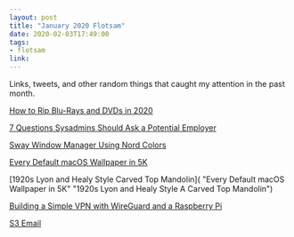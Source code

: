 ```yaml
---
layout: post
title: "January 2020 Flotsam"
date: 2020-02-03T17:49:00
tags:
- flotsam
link:
---
```

Links, tweets, and other random things that caught my attention in the past month.

[How to Rip Blu-Rays and DVDs in
2020](https://sixcolors.com/link/2020/01/how-i-rip-dvds-and-blu-rays-in-2020/ "How to Rip Blu-Rays
and DVDs in 2020")

[7 Questions Sysadmins Should Ask a Potential Employer
](https://www.redhat.com/sysadmin/questions-for-employer "7 Questions Sysadmins Should Ask a
Potential Employer")

[Sway Window Manager Using Nord
Colors](https://www.reddit.com/r/unixporn/comments/eo4ww8/sway_nord_swayland_my_first_rice/ "Sway
Rice Using Nord Colors")

[Every Default macOS Wallpaper in 5K](https://512pixels.net/projects/default-mac-wallpapers-in-5k/
"Every Default macOS Wallpaper in 5K")

[1920s Lyon and Healy Style Carved Top Mandolin]( "Every Default macOS Wallpaper in 5K"
 "1920s Lyon and Healy Style A Carved Top Mandolin")

[Building a Simple VPN with WireGuard and a Raspberry
Pi](https://snikt.net/blog/2020/01/29/building-a-simple-vpn-with-wireguard-with-a-raspberry-pi-as-server/
"Building a Simple VPN with WireGuard and a Raspberry Pi")

[S3 Email](https://github.com/0x4447/0x4447_product_s3_email/blob/master/README.md "S3 Email")
